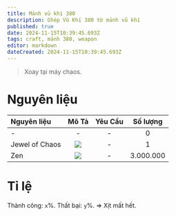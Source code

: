 ```yaml
---
title: Mảnh vủ khí 380
description: Ghép Vũ Khí 380 từ mảnh vũ khí
published: true
date: 2024-11-15T10:39:45.693Z
tags: craft, mảnh 380, weapon
editor: markdown
dateCreated: 2024-11-15T10:39:45.693Z
---
```


> Xoay tại máy chaos.

# Nguyên liệu

| Nguyên liệu | Mô Tả | Yêu Cầu | Số lượng |
|:------------|:----:|:--------:|:---------:|
| - | - | - | 0 |
| Jewel of Chaos | ![](https://mu0rs.com/item_images/12/15.gif) | - | 1 |
| Zen | ![](https://mu0rs.com/item_images/14/15.gif) | - | 3.000.000 |

# Tỉ lệ

Thành công: `x`%.
Thất bại: `y`%. => Xịt mất hết. 